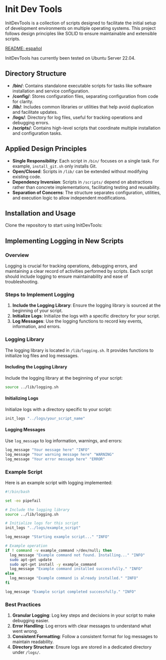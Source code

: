 # Init Dev Tools

InitDevTools is a collection of scripts designed to facilitate the initial setup of development environments on multiple operating systems. This project follows design principles like SOLID to ensure maintainable and extensible scripts.

[README: español](https://github.com/JuanTorchia/init-dev-tools/blob/main/READMEes.md) 

InitDevTools has currently been tested on Ubuntu Server 22.04.

## Directory Structure

- **/bin/**: Contains standalone executable scripts for tasks like software installation and service configuration.
- **/config/**: Stores configuration files, separating configuration from code for clarity.
- **/lib/**: Includes common libraries or utilities that help avoid duplication and facilitate updates.
- **/logs/**: Directory for log files, useful for tracking operations and debugging errors.
- **/scripts/**: Contains high-level scripts that coordinate multiple installation and configuration tasks.

## Applied Design Principles

- **Single Responsibility**: Each script in `/bin/` focuses on a single task. For example, `install_git.sh` only installs Git.
- **Open/Closed**: Scripts in `/lib/` can be extended without modifying existing code.
- **Dependency Inversion**: Scripts in `/scripts/` depend on abstractions rather than concrete implementations, facilitating testing and reusability.
- **Separation of Concerns**: The structure separates configuration, utilities, and execution logic to allow independent modifications.

## Installation and Usage

Clone the repository to start using InitDevTools:

## Implementing Logging in New Scripts

### Overview

Logging is crucial for tracking operations, debugging errors, and maintaining a clear record of activities performed by scripts. Each script should include logging to ensure maintainability and ease of troubleshooting.

### Steps to Implement Logging

1. **Include the Logging Library**: Ensure the logging library is sourced at the beginning of your script.
2. **Initialize Logs**: Initialize the logs with a specific directory for your script.
3. **Log Messages**: Use the logging functions to record key events, information, and errors.

### Logging Library

The logging library is located in `/lib/logging.sh`. It provides functions to initialize log files and log messages.

#### Including the Logging Library

Include the logging library at the beginning of your script:
```bash
source ../lib/logging.sh
```

#### Initializing Logs

Initialize logs with a directory specific to your script:
```bash
init_logs "../logs/your_script_name"
```

#### Logging Messages

Use `log_message` to log information, warnings, and errors:
```bash
log_message "Your message here" "INFO"
log_message "Your warning message here" "WARNING"
log_message "Your error message here" "ERROR"
```

### Example Script

Here is an example script with logging implemented:

```bash
#!/bin/bash

set -eo pipefail

# Include the logging library
source ../lib/logging.sh

# Initialize logs for this script
init_logs "../logs/example_script"

log_message "Starting example script..." "INFO"

# Example operation
if ! command -v example_command >/dev/null; then
  log_message "Example command not found. Installing..." "INFO"
  sudo apt-get update
  sudo apt-get install -y example_command
  log_message "Example command installed successfully." "INFO"
else
  log_message "Example command is already installed." "INFO"
fi

log_message "Example script completed successfully." "INFO"
```

### Best Practices

1. **Granular Logging**: Log key steps and decisions in your script to make debugging easier.
2. **Error Handling**: Log errors with clear messages to understand what went wrong.
3. **Consistent Formatting**: Follow a consistent format for log messages to maintain readability.
4. **Directory Structure**: Ensure logs are stored in a dedicated directory under `/logs/`.

